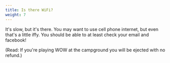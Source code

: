 ```yaml
---
title: Is there WiFi?
weight: 7
---
```

It's slow, but it's there. You may want to use cell phone internet, but even that's a little iffy. You should be able to at least check your email and facebook!

(Read: If you're playing WOW at the campground you will be ejected with no refund.)
